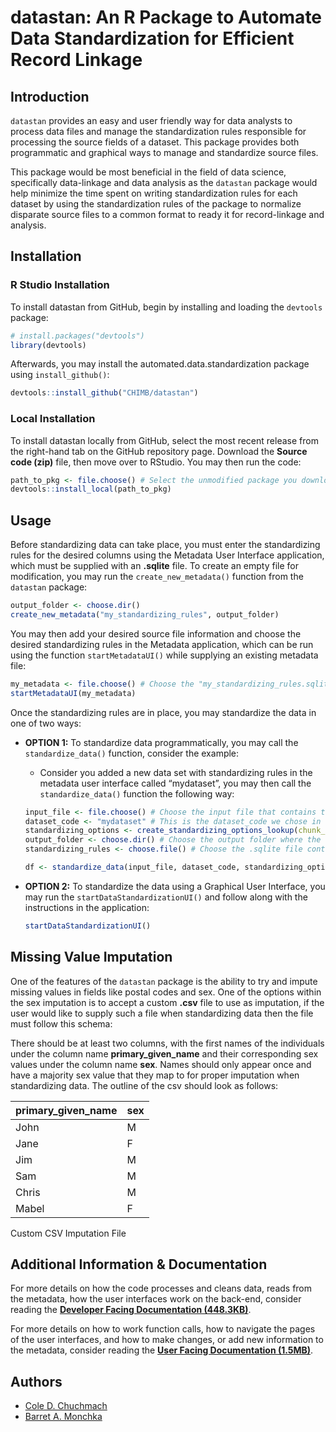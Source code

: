 
<!-- README.md is generated from README.Rmd. Please edit that file -->

# datastan: An R Package to Automate Data Standardization for Efficient Record Linkage

## Introduction

`datastan` provides an easy and user friendly way for data analysts to
process data files and manage the standardization rules responsible for
processing the source fields of a dataset. This package provides both
programmatic and graphical ways to manage and standardize source files.

This package would be most beneficial in the field of data science,
specifically data-linkage and data analysis as the `datastan` package
would help minimize the time spent on writing standardization rules for
each dataset by using the standardization rules of the package to
normalize disparate source files to a common format to ready it for
record-linkage and analysis.

## Installation

### R Studio Installation

To install datastan from GitHub, begin by installing and loading the
`devtools` package:

``` r
# install.packages("devtools")
library(devtools)
```

Afterwards, you may install the automated.data.standardization package
using `install_github()`:

``` r
devtools::install_github("CHIMB/datastan")
```

### Local Installation

To install datastan locally from GitHub, select the most recent release
from the right-hand tab on the GitHub repository page. Download the
<b>Source code (zip)</b> file, then move over to RStudio. You may then
run the code:

``` r
path_to_pkg <- file.choose() # Select the unmodified package you downloaded from GitHub.
devtools::install_local(path_to_pkg)
```

## Usage

Before standardizing data can take place, you must enter the
standardizing rules for the desired columns using the Metadata User
Interface application, which must be supplied with an <b>.sqlite</b>
file. To create an empty file for modification, you may run the
`create_new_metadata()` function from the `datastan` package:

``` r
output_folder <- choose.dir()
create_new_metadata("my_standardizing_rules", output_folder)
```

You may then add your desired source file information and choose the
desired standardizing rules in the Metadata application, which can be
run using the function `startMetadataUI()` while supplying an existing
metadata file:

``` r
my_metadata <- file.choose() # Choose the "my_standardizing_rules.sqlite" file.
startMetadataUI(my_metadata)
```

Once the standardizing rules are in place, you may standardize the data
in one of two ways:

- <b>OPTION 1:</b> To standardize data programmatically, you may call
  the `standardize_data()` function, consider the example:

  - Consider you added a new data set with standardizing rules in the
    metadata user interface called “mydataset”, you may then call the
    `standardize_data()` function the following way:

  ``` r
  input_file <- file.choose() # Choose the input file that contains the source dataset.
  dataset_code <- "mydataset" # This is the dataset_code we chose in the metadata application.
  standardizing_options <- create_standardizing_options_lookup(chunk_size = 10000, convert_name_case = "upper", read_mode = "cmd", file_output = "csv")
  output_folder <- choose.dir() # Choose the output folder where the cleaned data file will be output to.
  standardizing_rules <- choose.file() # Choose the .sqlite file containing the rules you just added.

  df <- standardize_data(input_file, dataset_code, standardizing_options, output_folder, standardizing_rules)
  ```

- <b>OPTION 2:</b> To standardize the data using a Graphical User
  Interface, you may run the `startDataStandardizationUI()` and follow
  along with the instructions in the application:

  ``` r
  startDataStandardizationUI()
  ```

## Missing Value Imputation

One of the features of the `datastan` package is the ability to try and
impute missing values in fields like postal codes and sex. One of the
options within the sex imputation is to accept a custom <b>.csv</b> file
to use as imputation, if the user would like to supply such a file when
standardizing data then the file must follow this schema:

There should be at least two columns, with the first names of the
individuals under the column name <b>primary_given_name</b> and their
corresponding sex values under the column name <b>sex</b>. Names should
only appear once and have a majority sex value that they map to for
proper imputation when standardizing data. The outline of the csv should
look as follows:

| primary_given_name | sex |
|:-------------------|:----|
| John               | M   |
| Jane               | F   |
| Jim                | M   |
| Sam                | M   |
| Chris              | M   |
| Mabel              | F   |

Custom CSV Imputation File

## Additional Information & Documentation

For more details on how the code processes and cleans data, reads from
the metadata, how the user interfaces work on the back-end, consider
reading the [<b>Developer Facing Documentation
(448.3KB)</b>](https://github.com/CHIMB/datastan/blob/main/docs/DEVELOPER_DOCUMENTATION.pdf).

For more details on how to work function calls, how to navigate the
pages of the user interfaces, and how to make changes, or add new
information to the metadata, consider reading the [<b>User Facing
Documentation
(1.5MB)</b>](https://github.com/CHIMB/datastan/blob/main/docs/USER_DOCUMENTATION.pdf).

## Authors
- [Cole D. Chuchmach](https://github.com/Cole-Chuchmach)
- [Barret A. Monchka](https://github.com/barretmonchka)
